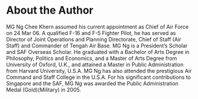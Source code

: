 # About the Author

MG Ng Chee Khern assumed his current appointment as Chief of Air Force on 24
Mar 06. A qualified F-16 and F-5 Fighter Pilot, he has served as Director of Joint
Operations and Planning Directorate, Chief of Staff (Air Staff) and Commander of
Tengah Air Base. MG Ng is a President’s Scholar and SAF Overseas Scholar. He
graduated with a Bachelor of Arts Degree in Philosophy, Politics and Economics,
and a Master of Arts Degree from University of Oxford, U.K., and attained a
Master in Public Administration from Harvard University, U.S.A. MG Ng has also
attended the prestigious Air Command and Staff College in the U.S.A. For his
significant contributions to Singapore and the SAF, MG Ng was awarded the
Public Administration Medal (Gold)(Military) in 2005.